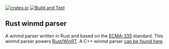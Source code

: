 [![crates.io](https://img.shields.io/crates/v/winmd.svg)](https://crates.io/crates/winmd)
[![Build and Test](https://github.com/microsoft/winmd-rs/workflows/Build%20and%20Test/badge.svg?event=push)](https://github.com/microsoft/winmd-rs/actions)

## Rust winmd parser

A winmd parser written in Rust and based on the [ECMA-335](http://www.ecma-international.org/publications/standards/Ecma-335.htm) standard. This winmd parser powers [Rust/WinRT](https://github.com/microsoft/winrt-rs). A C++ winmd parser [can be found here](https://github.com/microsoft/winmd).
